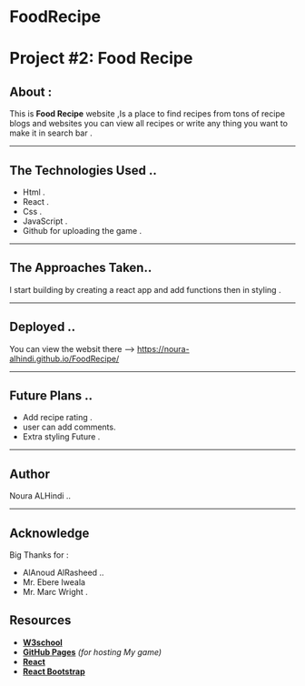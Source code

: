 # FoodRecipe
#  Project #2: Food Recipe 

## About :

This is  **Food Recipe** website ,Is a place to find recipes from tons of recipe blogs and websites you can view all recipes  or write any thing you want to make it in search bar .

---

## The Technologies Used ..
- Html .
- React .
- Css .
- JavaScript .
- Github for uploading the game . 

---

## The Approaches  Taken..
I start building by creating a react app and add functions then in styling . 

---

##  Deployed ..
   You can view the websit there --> https://noura-alhindi.github.io/FoodRecipe/

---
## Future Plans ..
- Add recipe rating .
- user can add comments.
- Extra styling Future .


---
 ## Author

Noura ALHindi ..

---
## Acknowledge
Big Thanks for :
- AlAnoud AlRasheed ..
- Mr. Ebere Iweala
- Mr. Marc Wright .
## Resources

- **[W3school](https://www.w3schools.com)**
- **[GitHub Pages](https://github.com)** _(for hosting My game)_
- **[React](https://reactjs.org/)**
- **[React Bootstrap](https://react-bootstrap.github.io)**

